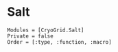# Salt

```@autodocs
Modules = [CryoGrid.Salt]
Private = false
Order = [:type, :function, :macro]
```
